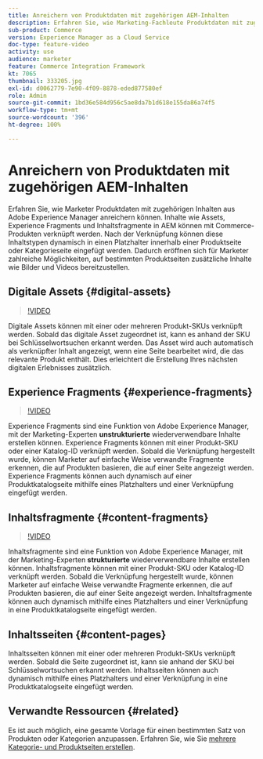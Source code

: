 ```yaml
---
title: Anreichern von Produktdaten mit zugehörigen AEM-Inhalten
description: Erfahren Sie, wie Marketing-Fachleute Produktdaten mit zugehörigen Inhalten aus Adobe Experience Manager anreichern können, indem sie Marketing-Inhalte dynamisch zu Produktseiten hinzufügen. Dadurch eröffnen sich für Marketing-Fachleute zahlreiche Möglichkeiten, auf bestimmten Produktseiten zusätzliche Inhalte wie Bilder und Videos bereitzustellen.
sub-product: Commerce
version: Experience Manager as a Cloud Service
doc-type: feature-video
activity: use
audience: marketer
feature: Commerce Integration Framework
kt: 7065
thumbnail: 333205.jpg
exl-id: d0062779-7e90-4f09-8878-eded877580ef
role: Admin
source-git-commit: 1bd36e584d956c5ae8da7b1d618e155da86a74f5
workflow-type: tm+mt
source-wordcount: '396'
ht-degree: 100%

---
```


# Anreichern von Produktdaten mit zugehörigen AEM-Inhalten

Erfahren Sie, wie Marketer Produktdaten mit zugehörigen Inhalten aus Adobe Experience Manager anreichern können. Inhalte wie Assets, Experience Fragments und Inhaltsfragmente in AEM können mit Commerce-Produkten verknüpft werden. Nach der Verknüpfung können diese Inhaltstypen dynamisch in einen Platzhalter innerhalb einer Produktseite oder Kategorieseite eingefügt werden. Dadurch eröffnen sich für Marketer zahlreiche Möglichkeiten, auf bestimmten Produktseiten zusätzliche Inhalte wie Bilder und Videos bereitzustellen.

## Digitale Assets {#digital-assets}

>[!VIDEO](https://video.tv.adobe.com/v/3447318/?quality=12&learn=on&captions=ger)

Digitale Assets können mit einer oder mehreren Produkt-SKUs verknüpft werden. Sobald das digitale Asset zugeordnet ist, kann es anhand der SKU bei Schlüsselwortsuchen erkannt werden. Das Asset wird auch automatisch als verknüpfter Inhalt angezeigt, wenn eine Seite bearbeitet wird, die das relevante Produkt enthält. Dies erleichtert die Erstellung Ihres nächsten digitalen Erlebnisses zusätzlich.

## Experience Fragments {#experience-fragments}

>[!VIDEO](https://video.tv.adobe.com/v/343378/?quality=12&learn=on&captions=ger)

Experience Fragments sind eine Funktion von Adobe Experience Manager, mit der Marketing-Experten **unstrukturierte** wiederverwendbare Inhalte erstellen können. Experience Fragments können mit einer Produkt-SKU oder einer Katalog-ID verknüpft werden. Sobald die Verknüpfung hergestellt wurde, können Marketer auf einfache Weise verwandte Fragmente erkennen, die auf Produkten basieren, die auf einer Seite angezeigt werden. Experience Fragments können auch dynamisch auf einer Produktkatalogseite mithilfe eines Platzhalters und einer Verknüpfung eingefügt werden.

## Inhaltsfragmente {#content-fragments}

>[!VIDEO](https://video.tv.adobe.com/v/343381/?quality=12&learn=on&captions=ger)

Inhaltsfragmente sind eine Funktion von Adobe Experience Manager, mit der Marketing-Experten **strukturierte** wiederverwendbare Inhalte erstellen können. Inhaltsfragmente können mit einer Produkt-SKU oder Katalog-ID verknüpft werden. Sobald die Verknüpfung hergestellt wurde, können Marketer auf einfache Weise verwandte Fragmente erkennen, die auf Produkten basieren, die auf einer Seite angezeigt werden. Inhaltsfragmente können auch dynamisch mithilfe eines Platzhalters und einer Verknüpfung in eine Produktkatalogseite eingefügt werden.

## Inhaltsseiten {#content-pages}

Inhaltsseiten können mit einer oder mehreren Produkt-SKUs verknüpft werden. Sobald die Seite zugeordnet ist, kann sie anhand der SKU bei Schlüsselwortsuchen erkannt werden. Inhaltsseiten können auch dynamisch mithilfe eines Platzhalters und einer Verknüpfung in eine Produktkatalogseite eingefügt werden.


## Verwandte Ressourcen {#related}

Es ist auch möglich, eine gesamte Vorlage für einen bestimmten Satz von Produkten oder Kategorien anzupassen. Erfahren Sie, wie Sie [mehrere Kategorie- und Produktseiten erstellen](./multi-template-usage.md).

